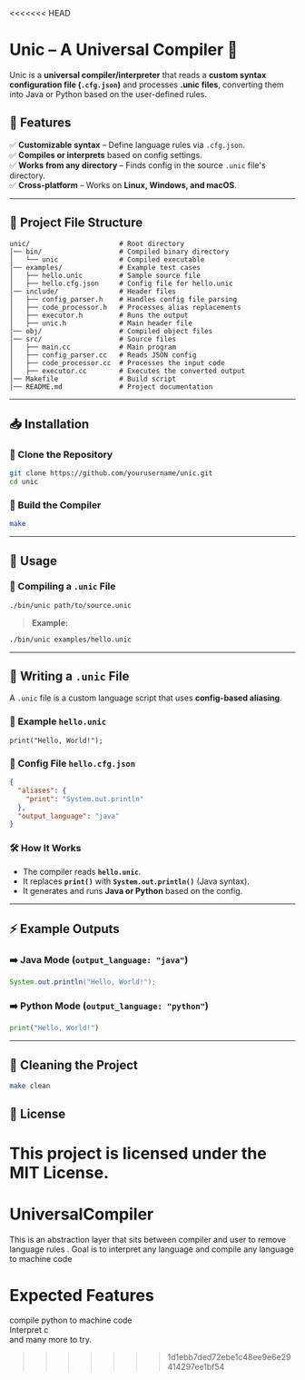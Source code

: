 <<<<<<< HEAD
# **Unic – A Universal Compiler** 🚀

Unic is a **universal compiler/interpreter** that reads a **custom syntax configuration file (`.cfg.json`)** and processes **.unic files**, converting them into Java or Python based on the user-defined rules.

## **📌 Features**
✅ **Customizable syntax** – Define language rules via `.cfg.json`.  
✅ **Compiles or interprets** based on config settings.  
✅ **Works from any directory** – Finds config in the source `.unic` file's directory.  
✅ **Cross-platform** – Works on **Linux, Windows, and macOS**.  

---

## **📂 Project File Structure**
```
unic/                      # Root directory
│── bin/                   # Compiled binary directory
│   └── unic               # Compiled executable
│── examples/              # Example test cases
│   ├── hello.unic         # Sample source file
│   ├── hello.cfg.json     # Config file for hello.unic
│── include/               # Header files
│   ├── config_parser.h    # Handles config file parsing
│   ├── code_processor.h   # Processes alias replacements
│   ├── executor.h         # Runs the output
│   ├── unic.h             # Main header file
│── obj/                   # Compiled object files
│── src/                   # Source files
│   ├── main.cc            # Main program
│   ├── config_parser.cc   # Reads JSON config
│   ├── code_processor.cc  # Processes the input code
│   ├── executor.cc        # Executes the converted output
│── Makefile               # Build script
│── README.md              # Project documentation
```

---

## **📥 Installation**
### **🔹 Clone the Repository**
```sh
git clone https://github.com/yourusername/unic.git
cd unic
```

### **🔹 Build the Compiler**
```sh
make
```

---

## **🚀 Usage**
### **🔹 Compiling a `.unic` File**
```sh
./bin/unic path/to/source.unic
```
> **Example:**  
```sh
./bin/unic examples/hello.unic
```
---

## **📖 Writing a `.unic` File**
A `.unic` file is a custom language script that uses **config-based aliasing**.

### **🔹 Example `hello.unic`**
```unic
print("Hello, World!");
```

### **🔹 Config File `hello.cfg.json`**
```json
{
  "aliases": {
    "print": "System.out.println"
  },
  "output_language": "java"
}
```

### **🛠 How It Works**
- The compiler reads **`hello.unic`**.
- It replaces **`print()`** with **`System.out.println()`** (Java syntax).
- It generates and runs **Java or Python** based on the config.

---

## **⚡ Example Outputs**
### **➡️ Java Mode (`output_language: "java"`)**
```java
System.out.println("Hello, World!");
```

### **➡️ Python Mode (`output_language: "python"`)**
```python
print("Hello, World!")
```

---

## **🧹 Cleaning the Project**
```sh
make clean
```

## **📜 License**
This project is licensed under the **MIT License**.
=======
# UniversalCompiler
This is an abstraction layer that sits between compiler and user to remove language rules . Goal is to interpret any language and compile any language to machine code 
# Expected Features
compile python to machine code <br>
Interpret c <br>
and many more to try. <br>
>>>>>>> 1d1ebb7ded72ebe1c48ee9e6e29414297ee1bf54
